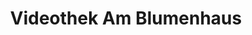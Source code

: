 ---
title: "Videothek Am Blumenhaus"
url: /waren-mueritz/videothek-am-blumenhaus/
shop: Videothek
---